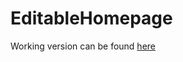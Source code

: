 # EditableHomepage

Working version can be found [here](http://www.lewisdick.com/home-page/editinghome-tests.php)
